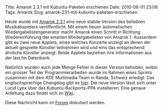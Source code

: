 Title: Amarok 2.3.1 mit Kubuntu-Paketen erschienen
Date: 2010-06-01 23:06
Tags: Amarok
Slug: amarok-231-mit-kubuntu-paketen-erschienen

Heute wurde mit [Amarok
2.3.1](http://amarok.kde.org "http://amarok.kde.org") eine neue stabile
Version des beliebten Musikabspielers veröffentlicht. Mit einem neuen
automatischen Wiedergabelistengenerator macht Amarok einen Schritt in
Richtung Wiedereinführung der smarten Wiedergabelisten von Amarok 1.
Ausserdem gibt es zwei neue Applets, eines welches Konzerte anzeigt an
denen der aktuell gespielte Künstler teilnehmen wird und eins das
entsprechend ähnliche Künstler anzeigt. Beide Applets beziehen ihre
Informationen aus der last.fm Datenbank.


Natürlich wurden auch jede Menge Fehler in dieser Version behoben, wobei
ein grosser Teil der Programmierarbeiten wurde im Rahmen eines Sprints
zusammen mit dem KDE Multimedia Team in Randa, Schweiz erledigt. Das
englischsprachige Changelog gibt es
[hier](http://amarok.kde.org/pl/node/750 "http://amarok.kde.org/pl/node/750").
Die neue Version lässt sich unter Lucid Lynx über das
Kubuntu-Backports-PPA installieren. Eine genaue Anleitung dazu findet
sich im
[Wiki](http://wiki.kubuntu-de.org/Konfiguration/Programme_installieren/Paketmanagement/Paketquellen/Lucid/Backports "http://wiki.kubuntu-de.org/Konfiguration/Programme_installieren/Paketmanagement/Paketquellen/Lucid/Backports").


<!--break--><!--break-->

Diese Nachricht kann im
[Forum](http://forum.kubuntu-de.org/index.php?board=1.0 "http://forum.kubuntu-de.org/index.php?board=1.0")
diskutiert werden.



